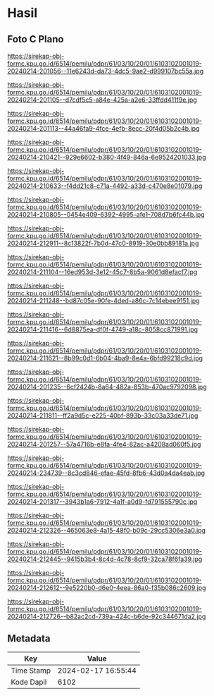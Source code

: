 # Hasil

## Foto C Plano

https://sirekap-obj-formc.kpu.go.id/6514/pemilu/pdpr/61/03/10/20/01/6103102001019-20240214-201056--11e6243d-da73-4dc5-9ae2-d999107bc55a.jpg

https://sirekap-obj-formc.kpu.go.id/6514/pemilu/pdpr/61/03/10/20/01/6103102001019-20240214-201105--d7cdf5c5-a84e-425a-a2e6-33ffdd411f9e.jpg

https://sirekap-obj-formc.kpu.go.id/6514/pemilu/pdpr/61/03/10/20/01/6103102001019-20240214-201113--44a46fa9-4fce-4efb-8ecc-20f4d05b2c4b.jpg

https://sirekap-obj-formc.kpu.go.id/6514/pemilu/pdpr/61/03/10/20/01/6103102001019-20240214-210421--929e6602-b380-4f49-846a-6e9524201033.jpg

https://sirekap-obj-formc.kpu.go.id/6514/pemilu/pdpr/61/03/10/20/01/6103102001019-20240214-210633--f4dd21c8-c71a-4492-a33d-c470e8e01079.jpg

https://sirekap-obj-formc.kpu.go.id/6514/pemilu/pdpr/61/03/10/20/01/6103102001019-20240214-210805--0454e409-6392-4995-afe1-708d7b6fc44b.jpg

https://sirekap-obj-formc.kpu.go.id/6514/pemilu/pdpr/61/03/10/20/01/6103102001019-20240214-212911--8c13822f-7b0d-47c0-8919-30e0bb89181a.jpg

https://sirekap-obj-formc.kpu.go.id/6514/pemilu/pdpr/61/03/10/20/01/6103102001019-20240214-211104--16ed953d-3e12-45c7-8b5a-9061d8efacf7.jpg

https://sirekap-obj-formc.kpu.go.id/6514/pemilu/pdpr/61/03/10/20/01/6103102001019-20240214-211248--bd87c05e-90fe-4ded-a86c-7c14ebee9151.jpg

https://sirekap-obj-formc.kpu.go.id/6514/pemilu/pdpr/61/03/10/20/01/6103102001019-20240214-211416--6d8875ea-df0f-4749-a18c-8058cc871991.jpg

https://sirekap-obj-formc.kpu.go.id/6514/pemilu/pdpr/61/03/10/20/01/6103102001019-20240214-211621--8b99c0d1-6b04-4ba9-8e4a-6bfd99218c9d.jpg

https://sirekap-obj-formc.kpu.go.id/6514/pemilu/pdpr/61/03/10/20/01/6103102001019-20240214-201235--6cf2424b-8a64-482a-853b-470ac9792098.jpg

https://sirekap-obj-formc.kpu.go.id/6514/pemilu/pdpr/61/03/10/20/01/6103102001019-20240214-211811--ff2a9d5c-e225-40bf-893b-33c03a33de71.jpg

https://sirekap-obj-formc.kpu.go.id/6514/pemilu/pdpr/61/03/10/20/01/6103102001019-20240214-201257--57a4716b-e8fa-4fe4-82ac-a4208ad060f5.jpg

https://sirekap-obj-formc.kpu.go.id/6514/pemilu/pdpr/61/03/10/20/01/6103102001019-20240214-234739--8c3cd846-efae-45fd-8fb6-43d0a4da4eab.jpg

https://sirekap-obj-formc.kpu.go.id/6514/pemilu/pdpr/61/03/10/20/01/6103102001019-20240214-201317--3943b1a6-7912-4a1f-a0d9-fd791555790c.jpg

https://sirekap-obj-formc.kpu.go.id/6514/pemilu/pdpr/61/03/10/20/01/6103102001019-20240214-212326--465063e8-4a15-48f0-b09c-29cc5306e3a0.jpg

https://sirekap-obj-formc.kpu.go.id/6514/pemilu/pdpr/61/03/10/20/01/6103102001019-20240214-212445--9415b3b4-8c4d-4c78-8cf9-32ca78f6fa39.jpg

https://sirekap-obj-formc.kpu.go.id/6514/pemilu/pdpr/61/03/10/20/01/6103102001019-20240214-212612--9e5220b0-d6e0-4eea-86a0-f35b086c2609.jpg

https://sirekap-obj-formc.kpu.go.id/6514/pemilu/pdpr/61/03/10/20/01/6103102001019-20240214-212726--b82ac2cd-739a-424c-b6de-92c344671da2.jpg


## Metadata

| Key        | Value               |
| ---------- | ------------------- |
| Time Stamp | 2024-02-17 16:55:44 |
| Kode Dapil | 6102                |



